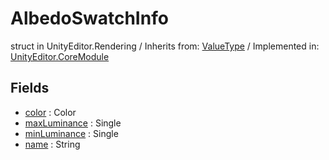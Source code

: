 # AlbedoSwatchInfo
struct in UnityEditor.Rendering
 / Inherits from: <a href="https://docs.unity3d.com/6000.0/Documentation/ScriptReference/ValueType.html">ValueType</a> / Implemented in: <a href="https://docs.unity3d.com/6000.0/Documentation/ScriptReference/UnityEditor.CoreModule.html">UnityEditor.CoreModule</a>

## Fields
- <a href="https://docs.unity3d.com/6000.0/Documentation/ScriptReference/AlbedoSwatchInfo-color.html">color</a> : Color
- <a href="https://docs.unity3d.com/6000.0/Documentation/ScriptReference/AlbedoSwatchInfo-maxLuminance.html">maxLuminance</a> : Single
- <a href="https://docs.unity3d.com/6000.0/Documentation/ScriptReference/AlbedoSwatchInfo-minLuminance.html">minLuminance</a> : Single
- <a href="https://docs.unity3d.com/6000.0/Documentation/ScriptReference/AlbedoSwatchInfo-name.html">name</a> : String
